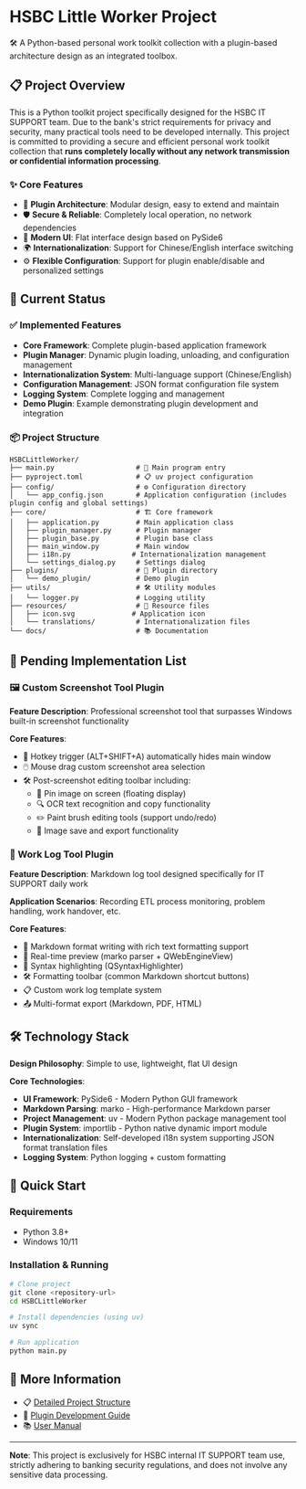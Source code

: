 # HSBC Little Worker Project

🛠️ A Python-based personal work toolkit collection with a plugin-based architecture design as an integrated toolbox.

## 📋 Project Overview

This is a Python toolkit project specifically designed for the HSBC IT SUPPORT team. Due to the bank's strict requirements for privacy and security, many practical tools need to be developed internally. This project is committed to providing a secure and efficient personal work toolkit collection that **runs completely locally without any network transmission or confidential information processing**.

### ✨ Core Features

- 🔌 **Plugin Architecture**: Modular design, easy to extend and maintain
- 🛡️ **Secure & Reliable**: Completely local operation, no network dependencies
- 🎨 **Modern UI**: Flat interface design based on PySide6
- 🌍 **Internationalization**: Support for Chinese/English interface switching
- ⚙️ **Flexible Configuration**: Support for plugin enable/disable and personalized settings

## 🚀 Current Status

### ✅ Implemented Features

- **Core Framework**: Complete plugin-based application framework
- **Plugin Manager**: Dynamic plugin loading, unloading, and configuration management
- **Internationalization System**: Multi-language support (Chinese/English)
- **Configuration Management**: JSON format configuration file system
- **Logging System**: Complete logging and management
- **Demo Plugin**: Example demonstrating plugin development and integration

### 📦 Project Structure

```
HSBCLittleWorker/
├── main.py                    # 🚀 Main program entry
├── pyproject.toml             # 📋 uv project configuration
├── config/                    # ⚙️ Configuration directory
│   └── app_config.json        # Application configuration (includes plugin config and global settings)
├── core/                      # 🏗️ Core framework
│   ├── application.py         # Main application class
│   ├── plugin_manager.py      # Plugin manager
│   ├── plugin_base.py         # Plugin base class
│   ├── main_window.py         # Main window
│   ├── i18n.py               # Internationalization management
│   └── settings_dialog.py     # Settings dialog
├── plugins/                   # 🔌 Plugin directory
│   └── demo_plugin/           # Demo plugin
├── utils/                     # 🛠️ Utility modules
│   └── logger.py              # Logging utility
├── resources/                 # 📁 Resource files
│   ├── icon.svg              # Application icon
│   └── translations/          # Internationalization files
└── docs/                      # 📚 Documentation
```

## 🎯 Pending Implementation List

### 🖼️ Custom Screenshot Tool Plugin

**Feature Description**: Professional screenshot tool that surpasses Windows built-in screenshot functionality

**Core Features**:
- 🎯 Hotkey trigger (ALT+SHIFT+A) automatically hides main window
- 🖱️ Mouse drag custom screenshot area selection
- 🛠️ Post-screenshot editing toolbar including:
  - 📌 Pin image on screen (floating display)
  - 🔍 OCR text recognition and copy functionality
  - ✏️ Paint brush editing tools (support undo/redo)
  - 💾 Image save and export functionality

### 📝 Work Log Tool Plugin

**Feature Description**: Markdown log tool designed specifically for IT SUPPORT daily work

**Application Scenarios**: Recording ETL process monitoring, problem handling, work handover, etc.

**Core Features**:
- 📄 Markdown format writing with rich text formatting support
- 👀 Real-time preview (marko parser + QWebEngineView)
- 🎨 Syntax highlighting (QSyntaxHighlighter)
- 🛠️ Formatting toolbar (common Markdown shortcut buttons)
- 📋 Custom work log template system
- 📤 Multi-format export (Markdown, PDF, HTML)

## 🛠️ Technology Stack

**Design Philosophy**: Simple to use, lightweight, flat UI design

**Core Technologies**:
- **UI Framework**: PySide6 - Modern Python GUI framework
- **Markdown Parsing**: marko - High-performance Markdown parser
- **Project Management**: uv - Modern Python package management tool
- **Plugin System**: importlib - Python native dynamic import module
- **Internationalization**: Self-developed i18n system supporting JSON format translation files
- **Logging System**: Python logging + custom formatting

## 🚀 Quick Start

### Requirements
- Python 3.8+
- Windows 10/11

### Installation & Running

```bash
# Clone project
git clone <repository-url>
cd HSBCLittleWorker

# Install dependencies (using uv)
uv sync

# Run application
python main.py
```

## 📖 More Information

- 📋 [Detailed Project Structure](project_structure.md)
- 🔌 [Plugin Development Guide](docs/plugin_development.md)
- 📚 [User Manual](docs/user_guide.md)

---

**Note**: This project is exclusively for HSBC internal IT SUPPORT team use, strictly adhering to banking security regulations, and does not involve any sensitive data processing.